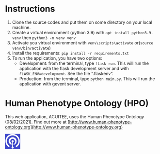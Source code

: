# Instructions

1.	Clone the source codes and put them on some directory on your local machine.
2.	Create a virtual environment (python 3.9) with ``apt install python3.9-venv`` then ``python3 -m venv venv``
3.	Activate you virtual environment with ``venv\scripts\activate`` or(``source venv/bin/activate``)
4.	Install the requirements: ``pip install -r requirements.txt``
5.	To run the application, you have two options:
    - Development: from the terminal, type ``flask run``. This will run the application with the flask development server and with ``FLASK_ENV=development``. See the file “.flaskenv”.
    - Production: from the terminal, type ``python main.py``. This will run the application with gevent server.

# Human Phenotype Ontology (HPO)
This web application, ACUITEE, uses the Human Phenotype Ontology (08/02/2021). Find out more at [http://www.human-phenotype-ontology.org](http://www.human-phenotype-ontology.org)

<img src="https://github.com/b-com/ACUITEE/blob/main/HPO_logo.png?raw=true" style="background-color:blue ;" alt="HPO" width="50"/>
